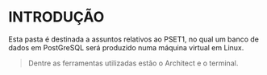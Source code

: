 # INTRODUÇÃO
Esta pasta é destinada a assuntos relativos ao PSET1, no qual um banco de dados em PostGreSQL será produzido numa máquina virtual em Linux.
> Dentre as ferramentas utilizadas estão o Architect e o terminal.